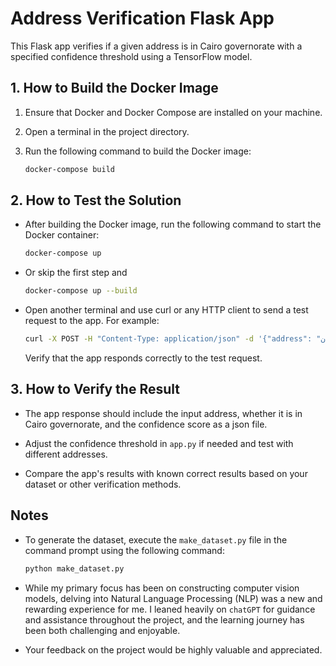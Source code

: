 # Address Verification Flask App

This Flask app verifies if a given address is in Cairo governorate with a specified confidence threshold using a TensorFlow model.

## 1. How to Build the Docker Image

1. Ensure that Docker and Docker Compose are installed on your machine.
2. Open a terminal in the project directory.
3. Run the following command to build the Docker image:

   ```bash
   docker-compose build
   ```
## 2. How to Test the Solution
- After building the Docker image, run the following command to start the Docker container:

    ```bash
    docker-compose up
    ```
- Or skip the first step and 
    ```bash
    docker-compose up --build
    ```

-   Open another terminal and use curl or any HTTP client to send a test request to the app. For example:

    ```bash
    curl -X POST -H "Content-Type: application/json" -d '{"address": "حلوان"}' http://localhost:5000/verify_address
    ```
    Verify that the app responds correctly to the test request.

## 3. How to Verify the Result
- The app response should include the input address, whether it is in Cairo governorate, and the confidence score as a json file.

- Adjust the confidence threshold in ```app.py``` if needed and test with different addresses.

- Compare the app's results with known correct results based on your dataset or other verification methods.

## Notes

- To generate the dataset, execute the `make_dataset.py` file in the command prompt using the following command:
  ```bash 
  python make_dataset.py
  ```

- While my primary focus has been on constructing computer vision models, delving into Natural Language Processing (NLP) was a new and rewarding experience for me. I leaned heavily on `chatGPT` for guidance and assistance throughout the project, and the learning journey has been both challenging and enjoyable.

- Your feedback on the project would be highly valuable and appreciated.
